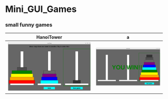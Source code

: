 # Mini_GUI_Games
### small funny games

[//]: # (<div class="row" style="display: flex">)

[//]: # (  <div class="column" style="flex: 33.33%;padding: 5px">)

[//]: # (    <img src="screenshots/hanoitower1.png" alt="HanoiTower" style="width:100%">)

[//]: # (  </div>)

[//]: # (  <div class="column" style="flex: 33.33%;padding: 5px">)

[//]: # (    <img src="screenshots/hanoitower2.png" alt="HanoiTower" style="width:100%">)

[//]: # (  </div>)

[//]: # (</div>)

HanoiTower | a 
--- | ---
![](screenshots/hanoitower1.png) | ![](screenshots/hanoitower2.png)
